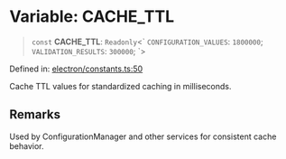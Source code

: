 # Variable: CACHE\_TTL

> `const` **CACHE\_TTL**: `Readonly`\<\` `CONFIGURATION_VALUES`: `1800000`; `VALIDATION_RESULTS`: `300000`; \`\>

Defined in: [electron/constants.ts:50](https://github.com/Nick2bad4u/Uptime-Watcher/blob/3cce0c3b352c8390536ca3c7399ece50a05faf18/electron/constants.ts#L50)

Cache TTL values for standardized caching in milliseconds.

## Remarks

Used by ConfigurationManager and other services for consistent cache behavior.
